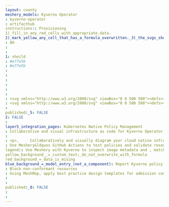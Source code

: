```yaml
---
layout: county 
meshery_models: Kyverno Operator
: kyverno-operator
: artifacthub
instructions:: Provisioning
1)_fill_in_any_red_cells_with_appropriate_data.
2)_mark_yellow_any_cell_that_has_a_formula_overwritten._3)_the_svgs_shouldn't_have_xml_header_they_are_added_programmatically_through_workflows: Security & Compliance
: AH
: 
: 
1: sheild
: #e77e5b
: #e77e5b
: 
: 
: 
: 
: 
: 
: <svg xmlns="http://www.w3.org/2000/svg" viewBox="0 0 500 500"><defs><style>.cls-1{fill:#e87e5b;}.cls-1,.cls-2{fill-rule:evenodd;}.cls-2{fill:#3784c5;}</style></defs><g id="Layer_1" data-name="Layer 1"><path class="cls-1" d="M85.978,159.12977,62.8,260.6758H86.6494l19.44481-85.18748c-3.67742-3.73171-7.44723-7.31243-11.34072-10.64083a10.63854,10.63854,0,0,1-2.57145-3.25561c-2.00621-.77007-4.09061-1.59534-6.204-2.46211M231.42381,67.34456,112.1119,124.80222c1.52162,2.13,2.97738,4.24159,4.34786,6.26969a10.64019,10.64019,0,0,1,3.75052,1.7744c3.83767,2.83657,7.86273,5.51845,12.00391,8.089l99.36786-47.85077c.55723-4.79743.95806-9.57158,1.12509-14.29529a10.66422,10.66422,0,0,1,.94635-4.03924C232.908,72.38443,232.15146,69.8955,231.42381,67.34456Zm161.27254,56.72785L274.88369,67.33715c-.72856,2.55341-1.48428,5.04528-2.23045,7.41284a10.67016,10.67016,0,0,1,.9465,4.03924c.16673,4.72171.56787,9.49415,1.12556,14.2902l98.02314,47.20224c4.15445-2.62574,8.1903-5.36392,12.0309-8.25678a10.68789,10.68789,0,0,1,3.7368-1.80756C389.8331,128.22825,391.23488,126.15989,392.69635,124.07241ZM443.51958,260.6758,420.01438,157.685c-2.37065,1.007-4.71138,1.95716-6.9554,2.8412a10.6927,10.6927,0,0,1-2.5423,3.27658c-3.65167,3.17757-7.19121,6.57908-10.6453,10.12063l19.802,86.75243Z"/><path class="cls-2" d="M310.80628,197.98424l2.82932,3.494c1.31341-11.17046,10.57992-21.88857,28.16752-31.49762,18.333-10.01513,35.45434-18.90162,49.41063-29.40875l1.85044,2.28243q16.36194-25.5555,25.41716-32.17314c8.11195-4.9367,15.60838-3.49975,21.43667,3.00345,5.15077,7.05348,4.99824,14.68455-1.51791,21.59368q-8.35657,7.48094-36.75573,18.1712l1.84812,2.28289c-13.17744,11.47105-25.43089,26.36813-39.04109,42.21865-13.05143,15.20616-25.46389,22.04018-36.66458,21.00423l2.83148,3.4945-11.00713,8.91256L309.8843,207.878l-7.47391-3.09521ZM175.161,222.7922l2.79832-3.517c-11.18851,1.1345-23.66-5.59048-36.846-20.68251-13.74561-15.73207-26.12754-30.52212-39.40815-41.87534l1.83008-2.30047Q75.044,143.97428,66.62113,136.56738c-6.57383-6.85144-6.79345-14.48174-1.70561-21.57949,5.77123-6.55409,13.25378-8.05643,21.41092-3.19176q9.1105,6.54145,25.69447,31.95182l1.83069-2.30032c14.04929,10.38421,31.24622,19.12264,49.66588,28.978,17.67181,9.45251,27.031,20.09165,28.44142,31.24977l2.79956-3.51918,8.461,6.73068-7.22282,2.99111-9.80909,23.68672Zm62.25216-45.00356H241.91c-7.85409-8.05057-10.35459-21.99822-6.753-41.712,3.75484-20.55125,7.62165-39.44856,8.24072-56.90815h2.94052q-9.56509-28.79985-9.01095-40.00039c1.26961-9.41025,7.10423-14.334,15.82538-14.7703,8.72255.43631,14.55748,5.36005,15.82755,14.7703q.55059,11.20047-9.01173,40.00039h2.94052c.61938,17.45959,4.48666,36.3569,8.24074,56.90815,3.6017,19.71379,1.101,33.66144-6.75289,41.712h4.49668v13.11374l-15.954-6.60715-15.52634,6.42963Z"/><polygon class="cls-1" points="252.939 193.893 278.016 204.281 303.097 214.664 313.479 239.747 322.151 260.676 276.724 260.676 274.707 255.806 270.974 246.787 261.956 243.055 252.939 239.32 243.923 243.055 234.905 246.787 231.172 255.806 229.155 260.676 183.729 260.676 192.4 239.747 202.783 214.664 227.864 204.281 252.939 193.893"/><path class="cls-2" d="M68.2137,349.624a8.91449,8.91449,0,1,1-17.829,0V286.58912a8.91593,8.91593,0,0,1,8.91487-8.9141h384.218a8.91517,8.91517,0,0,1,8.91456,8.9141V349.624a8.91433,8.91433,0,1,1-17.82866,0v-54.12H260.32175v54.12a8.91433,8.91433,0,1,1-17.82866,0v-54.12H68.2137Z"/><path class="cls-1" d="M241.91505,443.20813a1.18142,1.18142,0,0,0,.95652.48921h8.5364l8.53608-.00124a1.1742,1.1742,0,0,0,.92336-.44741l5.323-6.67131,5.322-6.67578a1.188,1.188,0,0,0,.22672-.99354l-3.7951-16.63169a1.16455,1.16455,0,0,0-.64144-.81571l-15.381-7.40682a1.17893,1.17893,0,0,0-1.02671,0l-15.381,7.40682a1.187,1.187,0,0,0-.63789.80337l-3.79,16.60146a1.18422,1.18422,0,0,0,.21808,1.03735ZM229.851,467.85723a2.68563,2.68563,0,0,0,2.174,1.10751H251.41l19.385-.00354a2.6692,2.6692,0,0,0,2.09736-1.01282l12.08719-15.15357,12.085-15.159a2.708,2.708,0,0,0,.51744-2.25806l-8.62075-37.76932a2.65084,2.65084,0,0,0-1.45654-1.85182l-34.93073-16.82278a2.67955,2.67955,0,0,0-2.32855,0l-34.9309,16.82278a2.6774,2.6774,0,0,0-1.44836,1.82375l-8.607,37.70054a2.68116,2.68116,0,0,0,.494,2.35614Z"/><path class="cls-1" d="M48.64133,443.20813a1.17824,1.17824,0,0,0,.95653.48921h8.53639l8.53608-.00124a1.17715,1.17715,0,0,0,.92337-.44741l5.32335-6.67131,5.31965-6.67578a1.18728,1.18728,0,0,0,.22841-.99354l-3.7968-16.63169a1.16679,1.16679,0,0,0-.6402-.81571l-15.38228-7.40682a1.17622,1.17622,0,0,0-1.02547,0l-15.38028,7.40682a1.18185,1.18185,0,0,0-.63835.80337l-3.78955,16.60146a1.17623,1.17623,0,0,0,.21824,1.03735Zm-12.06375,24.6491a2.685,2.685,0,0,0,2.17308,1.10751H58.13425l19.38652-.00354a2.67635,2.67635,0,0,0,2.09812-1.01282l12.08627-15.15357,12.08365-15.159a2.69274,2.69274,0,0,0,.51743-2.25806l-8.61936-37.76932a2.64767,2.64767,0,0,0-1.45592-1.85182L59.30037,378.93387a2.6829,2.6829,0,0,0-2.33008,0L22.03877,395.75665a2.686,2.686,0,0,0-1.44866,1.82375l-8.60456,37.70054a2.67125,2.67125,0,0,0,.49414,2.35614Z"/><path class="cls-1" d="M432.85945,443.20813a1.178,1.178,0,0,0,.95652.48921h8.5361l8.53622-.00124a1.17706,1.17706,0,0,0,.92321-.44741l5.32337-6.67131,5.31979-6.67578a1.18136,1.18136,0,0,0,.2281-.99354l-3.7951-16.63169a1.16472,1.16472,0,0,0-.64159-.81571l-15.381-7.40682a1.17853,1.17853,0,0,0-1.02653,0l-15.38107,7.40682a1.18977,1.18977,0,0,0-.638.80337l-3.79,16.60146a1.18425,1.18425,0,0,0,.21822,1.03735Zm-12.06422,24.6491a2.68578,2.68578,0,0,0,2.1734,1.10751h19.38344l19.38635-.00354a2.67442,2.67442,0,0,0,2.09828-1.01282l12.08642-15.15357,12.08349-15.159a2.69186,2.69186,0,0,0,.51667-2.25806l-8.61844-37.76932a2.6516,2.6516,0,0,0-1.45592-1.85182l-34.93136-16.82278a2.6829,2.6829,0,0,0-2.33008,0l-34.9309,16.82278a2.68376,2.68376,0,0,0-1.44851,1.82375l-8.60487,37.70054a2.67227,2.67227,0,0,0,.4943,2.35614Z"/></g></svg>
: <svg xmlns="http://www.w3.org/2000/svg" viewBox="0 0 500 500"><defs><style>.cls-1{fill:#fff;fill-rule:evenodd;}</style></defs><g id="Layer_1" data-name="Layer 1"><path class="cls-1" d="M85.978,159.12977,62.8,260.6758H86.6494l19.44481-85.18748c-3.67742-3.73171-7.44723-7.31243-11.34072-10.64083a10.63854,10.63854,0,0,1-2.57145-3.25561c-2.00621-.77007-4.09061-1.59534-6.204-2.46211M231.42381,67.34456,112.1119,124.80222c1.52162,2.13,2.97738,4.24159,4.34786,6.26969a10.64019,10.64019,0,0,1,3.75052,1.7744c3.83767,2.83657,7.86273,5.51845,12.00391,8.089l99.36786-47.85077c.55723-4.79743.95806-9.57158,1.12509-14.29529a10.66422,10.66422,0,0,1,.94635-4.03924C232.908,72.38443,232.15146,69.8955,231.42381,67.34456Zm161.27254,56.72785L274.88369,67.33715c-.72856,2.55341-1.48428,5.04528-2.23045,7.41284a10.67016,10.67016,0,0,1,.9465,4.03924c.16673,4.72171.56787,9.49415,1.12556,14.2902l98.02314,47.20224c4.15445-2.62574,8.1903-5.36392,12.0309-8.25678a10.68789,10.68789,0,0,1,3.7368-1.80756C389.8331,128.22825,391.23488,126.15989,392.69635,124.07241ZM443.51958,260.6758,420.01438,157.685c-2.37065,1.007-4.71138,1.95716-6.9554,2.8412a10.6927,10.6927,0,0,1-2.5423,3.27658c-3.65167,3.17757-7.19121,6.57908-10.6453,10.12063l19.802,86.75243Z"/><path class="cls-1" d="M310.80628,197.98424l2.82932,3.494c1.31341-11.17046,10.57992-21.88857,28.16752-31.49762,18.333-10.01513,35.45434-18.90162,49.41063-29.40875l1.85044,2.28243q16.36194-25.5555,25.41716-32.17314c8.11195-4.9367,15.60838-3.49975,21.43667,3.00345,5.15077,7.05348,4.99824,14.68455-1.51791,21.59368q-8.35657,7.48094-36.75573,18.1712l1.84812,2.28289c-13.17744,11.47105-25.43089,26.36813-39.04109,42.21865-13.05143,15.20616-25.46389,22.04018-36.66458,21.00423l2.83148,3.4945-11.00713,8.91256L309.8843,207.878l-7.47391-3.09521ZM175.161,222.7922l2.79832-3.517c-11.18851,1.1345-23.66-5.59048-36.846-20.68251-13.74561-15.73207-26.12754-30.52212-39.40815-41.87534l1.83008-2.30047Q75.044,143.97428,66.62113,136.56738c-6.57383-6.85144-6.79345-14.48174-1.70561-21.57949,5.77123-6.55409,13.25378-8.05643,21.41092-3.19176q9.1105,6.54145,25.69447,31.95182l1.83069-2.30032c14.04929,10.38421,31.24622,19.12264,49.66588,28.978,17.67181,9.45251,27.031,20.09165,28.44142,31.24977l2.79956-3.51918,8.461,6.73068-7.22282,2.99111-9.80909,23.68672Zm62.25216-45.00356H241.91c-7.85409-8.05057-10.35459-21.99822-6.753-41.712,3.75484-20.55125,7.62165-39.44856,8.24072-56.90815h2.94052q-9.56509-28.79985-9.01095-40.00039c1.26961-9.41025,7.10423-14.334,15.82538-14.7703,8.72255.43631,14.55748,5.36005,15.82755,14.7703q.55059,11.20047-9.01173,40.00039h2.94052c.61938,17.45959,4.48666,36.3569,8.24074,56.90815,3.6017,19.71379,1.101,33.66144-6.75289,41.712h4.49668v13.11374l-15.954-6.60715-15.52634,6.42963Z"/><polygon class="cls-1" points="252.939 193.893 278.016 204.281 303.097 214.664 313.479 239.747 322.151 260.676 276.724 260.676 274.707 255.806 270.974 246.787 261.956 243.055 252.939 239.32 243.923 243.055 234.905 246.787 231.172 255.806 229.155 260.676 183.729 260.676 192.4 239.747 202.783 214.664 227.864 204.281 252.939 193.893"/><path class="cls-1" d="M68.2137,349.624a8.91449,8.91449,0,1,1-17.829,0V286.58912a8.91593,8.91593,0,0,1,8.91487-8.9141h384.218a8.91517,8.91517,0,0,1,8.91456,8.9141V349.624a8.91433,8.91433,0,1,1-17.82866,0v-54.12H260.32175v54.12a8.91433,8.91433,0,1,1-17.82866,0v-54.12H68.2137Z"/><path class="cls-1" d="M241.91505,443.20813a1.18142,1.18142,0,0,0,.95652.48921h8.5364l8.53608-.00124a1.1742,1.1742,0,0,0,.92336-.44741l5.323-6.67131,5.322-6.67578a1.188,1.188,0,0,0,.22672-.99354l-3.7951-16.63169a1.16455,1.16455,0,0,0-.64144-.81571l-15.381-7.40682a1.17893,1.17893,0,0,0-1.02671,0l-15.381,7.40682a1.187,1.187,0,0,0-.63789.80337l-3.79,16.60146a1.18422,1.18422,0,0,0,.21808,1.03735ZM229.851,467.85723a2.68563,2.68563,0,0,0,2.174,1.10751H251.41l19.385-.00354a2.6692,2.6692,0,0,0,2.09736-1.01282l12.08719-15.15357,12.085-15.159a2.708,2.708,0,0,0,.51744-2.25806l-8.62075-37.76932a2.65084,2.65084,0,0,0-1.45654-1.85182l-34.93073-16.82278a2.67955,2.67955,0,0,0-2.32855,0l-34.9309,16.82278a2.6774,2.6774,0,0,0-1.44836,1.82375l-8.607,37.70054a2.68116,2.68116,0,0,0,.494,2.35614Z"/><path class="cls-1" d="M48.64133,443.20813a1.17824,1.17824,0,0,0,.95653.48921h8.53639l8.53608-.00124a1.17715,1.17715,0,0,0,.92337-.44741l5.32335-6.67131,5.31965-6.67578a1.18728,1.18728,0,0,0,.22841-.99354l-3.7968-16.63169a1.16679,1.16679,0,0,0-.6402-.81571l-15.38228-7.40682a1.17622,1.17622,0,0,0-1.02547,0l-15.38028,7.40682a1.18185,1.18185,0,0,0-.63835.80337l-3.78955,16.60146a1.17623,1.17623,0,0,0,.21824,1.03735Zm-12.06375,24.6491a2.685,2.685,0,0,0,2.17308,1.10751H58.13425l19.38652-.00354a2.67635,2.67635,0,0,0,2.09812-1.01282l12.08627-15.15357,12.08365-15.159a2.69274,2.69274,0,0,0,.51743-2.25806l-8.61936-37.76932a2.64767,2.64767,0,0,0-1.45592-1.85182L59.30037,378.93387a2.6829,2.6829,0,0,0-2.33008,0L22.03877,395.75665a2.686,2.686,0,0,0-1.44866,1.82375l-8.60456,37.70054a2.67125,2.67125,0,0,0,.49414,2.35614Z"/><path class="cls-1" d="M432.85945,443.20813a1.178,1.178,0,0,0,.95652.48921h8.5361l8.53622-.00124a1.17706,1.17706,0,0,0,.92321-.44741l5.32337-6.67131,5.31979-6.67578a1.18136,1.18136,0,0,0,.2281-.99354l-3.7951-16.63169a1.16472,1.16472,0,0,0-.64159-.81571l-15.381-7.40682a1.17853,1.17853,0,0,0-1.02653,0l-15.38107,7.40682a1.18977,1.18977,0,0,0-.638.80337l-3.79,16.60146a1.18425,1.18425,0,0,0,.21822,1.03735Zm-12.06422,24.6491a2.68578,2.68578,0,0,0,2.1734,1.10751h19.38344l19.38635-.00354a2.67442,2.67442,0,0,0,2.09828-1.01282l12.08642-15.15357,12.08349-15.159a2.69186,2.69186,0,0,0,.51667-2.25806l-8.61844-37.76932a2.6516,2.6516,0,0,0-1.45592-1.85182l-34.93136-16.82278a2.6829,2.6829,0,0,0-2.33008,0l-34.9309,16.82278a2.68376,2.68376,0,0,0-1.44851,1.82375l-8.60487,37.70054a2.67227,2.67227,0,0,0,.4943,2.35614Z"/></g></svg>
: 
published:_5: FALSE
2: FALSE
: 
layer5_integration_pages: Kubernetes Native Policy Management
: Collaborative and visual infrastructure as code for Kyverno Operator
: 
: <p>,     Collaboratively and visually diagram your cloud native infrastructure with GitOps-style pipeline integration. Design, test, and manage configuration your Kubernetes-based, containerized applications as a visual topology., </p>, <p>,     Looking for best practice cloud native design and deployment best practices? Choose from thousands of pre-built components in MeshMap. Choose from hundreds of ready-made design patterns by importing templates from Meshery Catalog or use our low code designer, MeshMap, to create and deploy your own cloud native infrastructure designs., </p>
: Use Meshery&ldquos GitHub Actions to test policies and validate resources without need for the Kyverno CLI.
legend:: Use Meshery with Kyverno to inspect image metadata and , match resources using label selectors and wildcards.
yellow_background__=_custom_text;_do_not_overwrite_with_formula
red_background_=_data_is_mising
blue_background_=_model_entry_(not_a_component): Report Kyverno policy violations alongside your existing Meshery policy reports., 
: Block non-conformant resources
: Using MeshMap, apply best practice design templates for admission control over non-conformant resources.
: 
: 
published:_0: FALSE
: 
: 
---
```

